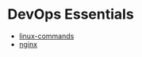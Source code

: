 # DevOps Essentials

- [linux-commands](linux-commands/linux-commands-index.md)
- [nginx](nginx/nginx-index.md)

